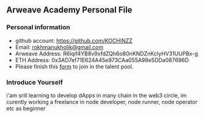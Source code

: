 ## Arweave Academy Personal File

### Personal information

- github account: https://github.com/KOCHINZZ
- Email: rokhmanukholik@gmail.com
- Arweave Address: R6lqif4YB8v9xfdZQh6o80nKNDZnKcIyHV31UUPBx-g
- ETH Address: 0x3AD7ef71E624A45e973CAa055A98e5DDa087696D
- Please finish this [form](https://docs.google.com/forms/d/e/1FAIpQLSfWA5fIIcBgmRppm3jNz5vmf9Mai_QMVil-2pO4r7YKn_Zhtw/viewform?usp=sf_link) to join in the talent pool.

### Introduce Yourself
 i'am srill learning to develop dApps in many chain in the web3 circle, im curently working a freelance in node developer, node runner, node operator etc as beginner

